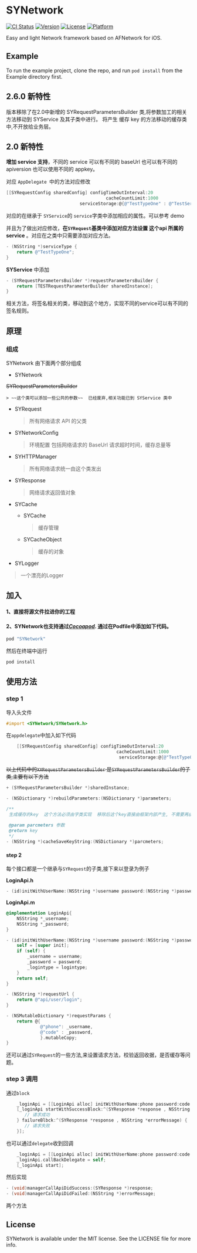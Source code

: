 # SYNetwork

[![CI Status](http://img.shields.io/travis/孙扬/SYNetwork.svg?style=flat)](https://travis-ci.org/孙扬/SYNetwork)
[![Version](https://img.shields.io/cocoapods/v/SYNetwork.svg?style=flat)](http://cocoapods.org/pods/SYNetwork)
[![License](https://img.shields.io/cocoapods/l/SYNetwork.svg?style=flat)](http://cocoapods.org/pods/SYNetwork)
[![Platform](https://img.shields.io/cocoapods/p/SYNetwork.svg?style=flat)](http://cocoapods.org/pods/SYNetwork)


Easy and light Network framework based on AFNetwork for iOS.

## Example

To run the example project, clone the repo, and run `pod install` from the Example directory first.

## 2.6.0 新特性

版本移除了在2.0中新增的 SYRequestParametersBuilder 类,将参数加工的相关方法移动到 SYService 及其子类中进行。 将产生 缓存 key 的方法移动的缓存类中,不开放给业务层。

## 2.0 新特性

**增加 service 支持**，不同的 service 可以有不同的 baseUrl 也可以有不同的 apiversion 也可以使用不同的 appkey。

对应 `AppDelegate `中的方法对应修改

```objective-c
[[SYRequestConfig sharedConfig] configTimeOutInterval:20
                                      cacheCountLimit:1000
                            serviceStorage:@{@"TestTypeOne" : @"TestService"}];
```

对应的在继承于 `SYService`的 `service`字类中添加相应的属性。可以参考 demo 


并且为了做出对应修改，**在`SYRequest`基类中添加对应方法设置 这个api 所属的 service** 。对应在之类中只需要添加对应方法。

```objective-c
- (NSString *)serviceType {
    return @"TestTypeOne";
}

```

**SYService** 中添加

```objective-c
- (SYRequestParametersBuilder *)requestParametersBuilder {
    return [TESTRequestParameterBuilder sharedInstance];
}
```

相关方法，将签名相关的类，移动到这个地方，实现不同的service可以有不同的签名规则。

## 原理

### 组成

SYNetwork 由下面两个部分组成

* SYNetwork

 ~~SYRequestParametersBuilder~~

    > ~~这个类可以添加一些公共的参数~~  已经废弃,相关功能已到 SYService 类中

  * SYRequest

    > 所有网络请求 API 的父类

  * SYNetworkConfig

    > 环境配置 包括网络请求的 BaseUrl 请求超时时间，缓存总量等

  * SYHTTPManager

    > 所有网络请求统一由这个类发出

  * SYResponse

    > 网络请求返回值对象

* SYCache

  - SYCache

    > 缓存管理

  - SYCacheObject 

    > 缓存的对象

* SYLogger

 > 一个漂亮的Logger


## 加入

#### 1、直接将源文件拉进你的工程

#### 2、SYNetwork也支持通过[*Cocoapod*](http://cocoapods.org). 通过在Podfile中添加如下代码。

```ruby
pod "SYNetwork"
```

然后在终端中运行

```ruby
pod install
```

## 使用方法

### step 1

导入头文件

```objective-c
#import <SYNetwork/SYNetwork.h>
```

在`appdelegate`中加入如下代码

```objective-c
    [[SYRequestConfig sharedConfig] configTimeOutInterval:20
                                          cacheCountLimit:1000
                                           serviceStorage:@{@"TestTypeOne" : @"TestService"}];

```

~~以上代码中的`XXRequestParametersBuilder` 是`SYRequestParametersBuilder`的子类,主要有以下方法~~

```objective-c
+ (SYRequestParametersBuilder *)sharedInstance;

- (NSDictionary *)rebuildParameters:(NSDictionary *)parameters;

/**
 生成缓存的key  这个方法必须由字类实现  移除后这个key直接由框架内部产生, 不需要再由业务层规定
 
 @param parcmeters 参数
 @return key
 */
- (NSString *)cacheSaveKeyString:(NSDictionary *)parcmeters;
```



#### step 2

每个接口都是一个继承与`SYRequest`的子类,接下来以登录为例子

**LoginApi.h**

```objective-c
- (id)initWithUserName:(NSString *)username password:(NSString *)password;
```

**LoginApi.m**

```objective-c
@implementation LoginApi{
    NSString *_username;
    NSString *_password;
}

- (id)initWithUserName:(NSString *)username password:(NSString *)password {
    self = [super init];
    if (self) {
        _username = username;
        _password = password;
        _logintype = logintype;
    }
    return self;
}

- (NSString *)requestUrl {
    return @"api/user/login";
}

- (NSMutableDictionary *)requestParams {
    return @{
             @"phone": _username,
             @"code" : _password,
             }.mutableCopy;
}
```

还可以通过`SYRequest`的一些方法,来设置请求方法，校验返回收据，是否缓存等问题。

### step 3 调用

通过`block`

```objective-c
    _loginApi = [[LoginApi alloc] initWithUserName:phone password:code logintype:type];
    [_loginApi startWithSuccessBlock:^(SYResponse *response , NSString *errorMessage) {
       // 请求成功
    } failureBlbck:^(SYResponse *response , NSString *errorMessage) {
	   // 请求失败
    }];
```

也可以通过`delegate`收到回调

```objective-c
    _loginApi = [[LoginApi alloc] initWithUserName:phone password:code logintype:type];
	_loginApi.callBackDelegate = self;
	[_loginApi start];
```

然后实现

```objective-c
- (void)managerCallApiDidSuccess:(SYResponse *)response;
- (void)managerCallApiDidFailed:(NSString *)errorMessage;
```

两个方法

## License

SYNetwork is available under the MIT license. See the LICENSE file for more info.


